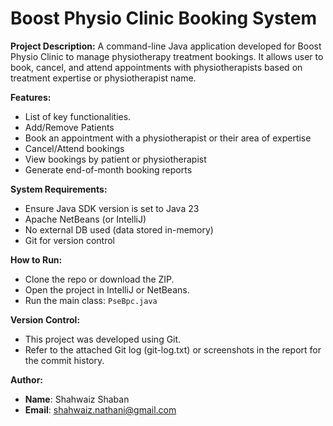 # Boost Physio Clinic Booking System

**Project Description:**
A command-line Java application developed for Boost Physio Clinic to manage physiotherapy treatment bookings. It allows user to book, cancel, and attend appointments with physiotherapists based on treatment expertise or physiotherapist name.

**Features:**
- List of key functionalities.
- Add/Remove Patients
- Book an appointment with a physiotherapist or their area of expertise
- Cancel/Attend bookings
- View bookings by patient or physiotherapist
- Generate end-of-month booking reports

**System Requirements:**
- Ensure Java SDK version is set to Java 23
- Apache NetBeans (or IntelliJ)
- No external DB used (data stored in-memory)
- Git for version control

**How to Run:**
- Clone the repo or download the ZIP.
- Open the project in IntelliJ or NetBeans.
- Run the main class: `PseBpc.java`


**Version Control:**

- This project was developed using Git.
- Refer to the attached Git log (git-log.txt) or screenshots in the report for the commit history.


**Author:**
- **Name**: Shahwaiz Shaban  
- **Email**: shahwaiz.nathani@gmail.com  
